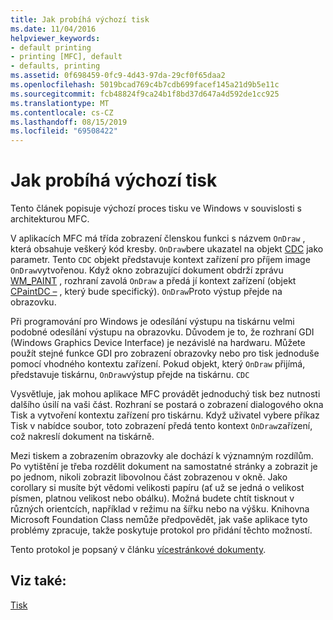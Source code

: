 ```yaml
---
title: Jak probíhá výchozí tisk
ms.date: 11/04/2016
helpviewer_keywords:
- default printing
- printing [MFC], default
- defaults, printing
ms.assetid: 0f698459-0fc9-4d43-97da-29cf0f65daa2
ms.openlocfilehash: 5019bcad769c4b7cdb699facef145a21d9b5e11c
ms.sourcegitcommit: fcb48824f9ca24b1f8bd37d647a4d592de1cc925
ms.translationtype: MT
ms.contentlocale: cs-CZ
ms.lasthandoff: 08/15/2019
ms.locfileid: "69508422"
---
```

# <a name="how-default-printing-is-done"></a>Jak probíhá výchozí tisk

Tento článek popisuje výchozí proces tisku ve Windows v souvislosti s architekturou MFC.

V aplikacích MFC má třída zobrazení členskou funkci s názvem `OnDraw` , která obsahuje veškerý kód kresby. `OnDraw`bere ukazatel na objekt [CDC](../mfc/reference/cdc-class.md) jako parametr. Tento `CDC` objekt představuje kontext zařízení pro příjem image `OnDraw`vytvořenou. Když okno zobrazující dokument obdrží zprávu [WM_PAINT](/windows/win32/gdi/wm-paint) , rozhraní zavolá `OnDraw` a předá jí kontext zařízení (objekt [CPaintDC –](../mfc/reference/cpaintdc-class.md) , který bude specifický). `OnDraw`Proto výstup přejde na obrazovku.

Při programování pro Windows je odesílání výstupu na tiskárnu velmi podobné odesílání výstupu na obrazovku. Důvodem je to, že rozhraní GDI (Windows Graphics Device Interface) je nezávislé na hardwaru. Můžete použít stejné funkce GDI pro zobrazení obrazovky nebo pro tisk jednoduše pomocí vhodného kontextu zařízení. Pokud objekt, který `OnDraw` přijímá, představuje tiskárnu, `OnDraw`výstup přejde na tiskárnu. `CDC`

Vysvětluje, jak mohou aplikace MFC provádět jednoduchý tisk bez nutnosti dalšího úsilí na vaši část. Rozhraní se postará o zobrazení dialogového okna Tisk a vytvoření kontextu zařízení pro tiskárnu. Když uživatel vybere příkaz Tisk v nabídce soubor, toto zobrazení předá tento kontext `OnDraw`zařízení, což nakreslí dokument na tiskárně.

Mezi tiskem a zobrazením obrazovky ale dochází k významným rozdílům. Po vytištění je třeba rozdělit dokument na samostatné stránky a zobrazit je po jednom, nikoli zobrazit libovolnou část zobrazenou v okně. Jako corollary si musíte být vědomi velikosti papíru (ať už se jedná o velikost písmen, platnou velikost nebo obálku). Možná budete chtít tisknout v různých orientcích, například v režimu na šířku nebo na výšku. Knihovna Microsoft Foundation Class nemůže předpovědět, jak vaše aplikace tyto problémy zpracuje, takže poskytuje protokol pro přidání těchto možností.

Tento protokol je popsaný v článku [vícestránkové dokumenty](../mfc/multipage-documents.md).

## <a name="see-also"></a>Viz také:

[Tisk](../mfc/printing.md)

